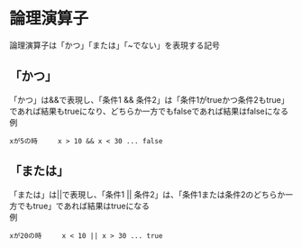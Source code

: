 # 論理演算子  
論理演算子は「かつ」「または」「~でない」を表現する記号  

## 「かつ」  
「かつ」は&&で表現し、「条件1 && 条件2」は「条件1がtrueかつ条件2もtrue」であれば結果もtrueになり、どちらか一方でもfalseであれば結果はfalseになる  
例  
```
xが5の時　　　x > 10 && x < 30 ... false
```

## 「または」  
「または」は||で表現し、「条件1 || 条件2」は、「条件1または条件2のどちらか一方でもtrue」であれば結果はtrueになる  
例  
```
xが20の時     x < 10 || x > 30 ... true
```

